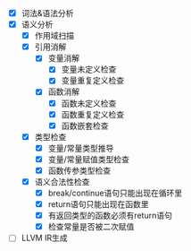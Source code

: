 - [x] 词法&语法分析
- [x] 语义分析
    - [x] 作用域扫描
    - [x] 引用消解
        - [x] 变量消解
            - [x] 变量未定义检查
            - [x] 变量重复定义检查
        - [x] 函数消解
            - [x] 函数未定义检查
            - [x] 函数重复定义检查
            - [x] 函数嵌套检查
    - [x] 类型检查
        - [x] 变量/常量类型推导
        - [x] 变量/常量赋值类型检查
        - [x] 函数传参类型检查
    - [x] 语义合法性检查
        - [x] break/continue语句只能出现在循环里
        - [x] return语句只能出现在函数里
        - [x] 有返回类型的函数必须有return语句
        - [x] 检查常量是否被二次赋值
- [ ] LLVM IR生成